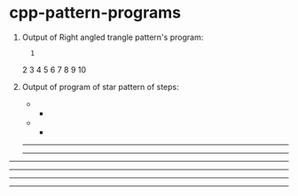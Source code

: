 # cpp-pattern-programs
1. Output of Right angled trangle pattern's program:

         1
      2  3
   4  5  6
7  8  9 10

2. Output of program of star pattern of steps: 
      * *
      * *
    * * * *
    * * * *
  * * * * * *
  * * * * * *
* * * * * * * *
* * * * * * * *
